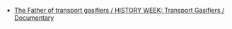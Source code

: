 - [The Father of transport gasifiers / HISTORY WEEK: Transport Gasifiers / Documentary](https://youtu.be/fhK8VVlKm2U)
